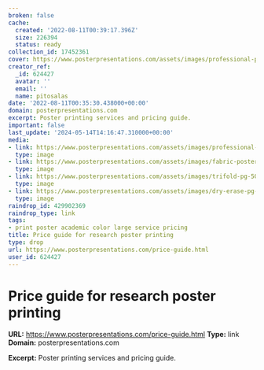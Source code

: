 ```yaml
---
broken: false
cache:
  created: '2022-08-11T00:39:17.396Z'
  size: 226394
  status: ready
collection_id: 17452361
cover: https://www.posterpresentations.com/assets/images/professional-pg-506x340.png
creator_ref:
  _id: 624427
  avatar: ''
  email: ''
  name: pitosalas
date: '2022-08-11T00:35:30.438000+00:00'
domain: posterpresentations.com
excerpt: Poster printing services and pricing guide.
important: false
last_update: '2024-05-14T14:16:47.310000+00:00'
media:
- link: https://www.posterpresentations.com/assets/images/professional-pg-506x340.png
  type: image
- link: https://www.posterpresentations.com/assets/images/fabric-poster-001-white-b-1-506x340.png
  type: image
- link: https://www.posterpresentations.com/assets/images/trifold-pg-506x340.png
  type: image
- link: https://www.posterpresentations.com/assets/images/dry-erase-pg-1-506x340.png
  type: image
raindrop_id: 429902369
raindrop_type: link
tags:
- print poster academic color large service pricing
title: Price guide for research poster printing
type: drop
url: https://www.posterpresentations.com/price-guide.html
user_id: 624427
---
```


# Price guide for research poster printing

**URL:** https://www.posterpresentations.com/price-guide.html
**Type:** link
**Domain:** posterpresentations.com

**Excerpt:** Poster printing services and pricing guide.
